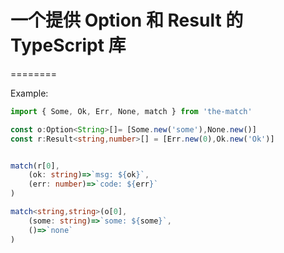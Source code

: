 # 一个提供 Option 和 Result  的 TypeScript 库
========

Example:

```typescript
import { Some, Ok, Err, None, match } from 'the-match'

const o:Option<String>[]= [Some.new('some'),None.new()]
const r:Result<string,number>[] = [Err.new(0),Ok.new('Ok')]


match(r[0],
    (ok: string)=>`msg: ${ok}`,
    (err: number)=>`code: ${err}`
)

match<string,string>(o[0],
    (some: string)=>`some: ${some}`,
    ()=>`none`
)
```